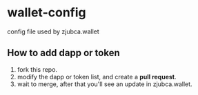 # wallet-config
config file used by zjubca.wallet

## How to add dapp or token

1. fork this repo.
2. modify the dapp or token list, and create a **pull request**.
3. wait to merge, after that you'll see an update in zjubca.wallet.
